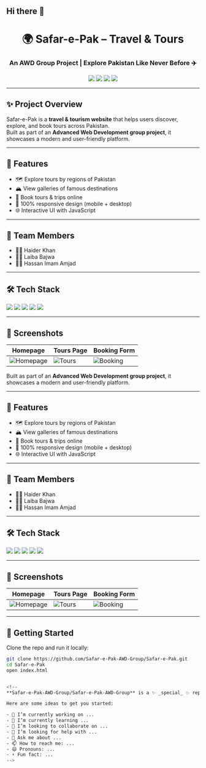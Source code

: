 ## Hi there 👋

<!-- Banner / Logo -->
<p align="center">


<h1 align="center">🌍 Safar-e-Pak – Travel & Tours</h1>
<h3 align="center">An AWD Group Project | Explore Pakistan Like Never Before ✈️</h3>

<p align="center">
  <img src="https://img.shields.io/github/stars/Safar-e-Pak-AWD-Group/Safar-e-Pak?style=social" />
  <img src="https://img.shields.io/github/forks/Safar-e-Pak-AWD-Group/Safar-e-Pak?style=social" />
  <img src="https://img.shields.io/github/issues/Safar-e-Pak-AWD-Group/Safar-e-Pak" />
  <img src="https://img.shields.io/github/license/Safar-e-Pak-AWD-Group/Safar-e-Pak" />
</p>

---

## ✨ Project Overview  
Safar-e-Pak is a **travel & tourism website** that helps users discover, explore, and book tours across Pakistan.  
Built as part of an **Advanced Web Development group project**, it showcases a modern and user-friendly platform.  

---

## 🎯 Features
- 🗺️ Explore tours by regions of Pakistan  
- 🏔️ View galleries of famous destinations  
- 📅 Book tours & trips online  
- 📱 100% responsive design (mobile + desktop)  
- 🌐 Interactive UI with JavaScript  

---

## 👥 Team Members
- 🧑‍💻 Haider Khan
- 👩‍💻 Laiba Bajwa
- 👨‍💻 Hassan Imam Amjad 

---

## 🛠 Tech Stack
<p>
  <img src="https://img.shields.io/badge/HTML5-E34F26?style=for-the-badge&logo=html5&logoColor=white"/>
  <img src="https://img.shields.io/badge/CSS3-1572B6?style=for-the-badge&logo=css3&logoColor=white"/>
  <img src="https://img.shields.io/badge/JavaScript-F7DF1E?style=for-the-badge&logo=javascript&logoColor=black"/>
  <img src="https://img.shields.io/badge/Node.js-43853D?style=for-the-badge&logo=node.js&logoColor=white"/>
  <img src="https://img.shields.io/badge/MySQL-005C84?style=for-the-badge&logo=mysql&logoColor=white"/>
</p>

---

## 📸 Screenshots
| Homepage | Tours Page | Booking Form |
|----------|------------|--------------|
| ![Homepage](https://via.placeholder.com/300x180.png?text=Homepage) | ![Tours](https://via.placeholder.com/300x180.png?text=Tours) | ![Booking](https://via.placeholder.com/300x180.png?text=Booking) |


Built as part of an **Advanced Web Development group project**, it showcases a modern and user-friendly platform.  

---

## 🎯 Features
- 🗺️ Explore tours by regions of Pakistan  
- 🏔️ View galleries of famous destinations  
- 📅 Book tours & trips online  
- 📱 100% responsive design (mobile + desktop)  
- 🌐 Interactive UI with JavaScript  

---

## 👥 Team Members
- 🧑‍💻 Haider Khan
- 👩‍💻 Laiba Bajwa
- 👨‍💻 Hassan Imam Amjad 

---

## 🛠 Tech Stack
<p>
  <img src="https://img.shields.io/badge/HTML5-E34F26?style=for-the-badge&logo=html5&logoColor=white"/>
  <img src="https://img.shields.io/badge/CSS3-1572B6?style=for-the-badge&logo=css3&logoColor=white"/>
  <img src="https://img.shields.io/badge/JavaScript-F7DF1E?style=for-the-badge&logo=javascript&logoColor=black"/>
  <img src="https://img.shields.io/badge/Node.js-43853D?style=for-the-badge&logo=node.js&logoColor=white"/>
  <img src="https://img.shields.io/badge/MySQL-005C84?style=for-the-badge&logo=mysql&logoColor=white"/>
</p>

---

## 📸 Screenshots
| Homepage | Tours Page | Booking Form |
|----------|------------|--------------|
| ![Homepage](https://via.placeholder.com/300x180.png?text=Homepage) | ![Tours](https://via.placeholder.com/300x180.png?text=Tours) | ![Booking](https://via.placeholder.com/300x180.png?text=Booking) |

---

## 🚀 Getting Started
Clone the repo and run it locally:  
```bash
git clone https://github.com/Safar-e-Pak-AWD-Group/Safar-e-Pak.git
cd Safar-e-Pak
open index.html


<!--
**Safar-e-Pak-AWD-Group/Safar-e-Pak-AWD-Group** is a ✨ _special_ ✨ repository because its `README.md` (this file) appears on your GitHub profile.

Here are some ideas to get you started:

- 🔭 I’m currently working on ...
- 🌱 I’m currently learning ...
- 👯 I’m looking to collaborate on ...
- 🤔 I’m looking for help with ...
- 💬 Ask me about ...
- 📫 How to reach me: ...
- 😄 Pronouns: ...
- ⚡ Fun fact: ...
-->

